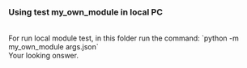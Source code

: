 ### Using test my_own_module in local PC</br>
</br>
For run local module test, in this folder run the command: `python -m my_own_module args.json`</br>
Your looking onswer. 
